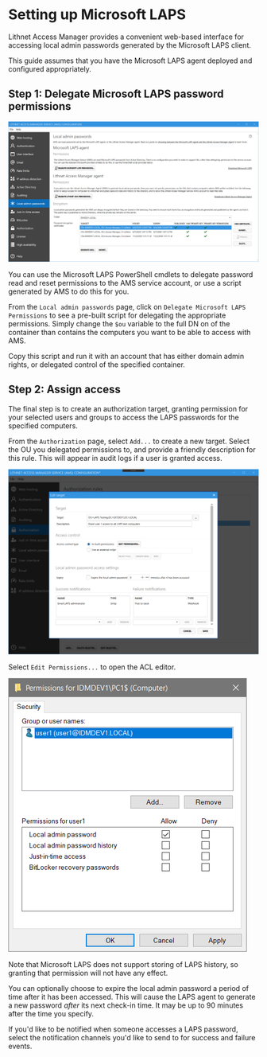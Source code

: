 # Setting up Microsoft LAPS

Lithnet Access Manager provides a convenient web-based interface for accessing local admin passwords generated by the Microsoft LAPS client.

This guide assumes that you have the Microsoft LAPS agent deployed and configured appropriately.

## Step 1: Delegate Microsoft LAPS password permissions

![!](../../.gitbook/assets/ui-page-localadminpasswords.png)

You can use the Microsoft LAPS PowerShell cmdlets to delegate password read and reset permissions to the AMS service account, or use a script generated by AMS to do this for you.

From the `Local admin passwords` page, click on `Delegate Microsoft LAPS Permissions` to see a pre-built script for delegating the appropriate permissions. Simply change the `$ou` variable to the full DN on of the container than contains the computers you want to be able to access with AMS.

Copy this script and run it with an account that has either domain admin rights, or delegated control of the specified container.

## Step 2: Assign access

The final step is to create an authorization target, granting permission for your selected users and groups to access the LAPS passwords for the specified computers.

From the `Authorization` page, select `Add...` to create a new target. Select the OU you delegated permissions to, and provide a friendly description for this rule. This will appear in audit logs if a user is granted access.

![](../../.gitbook/assets/ui-page-authz-lapstarget.png)

Select `Edit Permissions...` to open the ACL editor.

![](../../.gitbook/assets/ui-page-authz-editsecurity-laps.png)

Note that Microsoft LAPS does not support storing of LAPS history, so granting that permission will not have any effect.

You can optionally choose to expire the local admin password a period of time after it has been accessed. This will cause the LAPS agent to generate a new password _after_ its next check-in time. It may be up to 90 minutes after the time you specify.

If you'd like to be notified when someone accesses a LAPS password, select the notification channels you'd like to send to for success and failure events.
